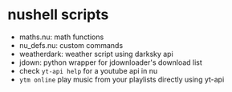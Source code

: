 # nushell scripts
- maths.nu: math functions
- nu_defs.nu: custom commands
- weatherdark: weather script using darksky api
- jdown: python wrapper for jdownloader's download list
- check `yt-api help` for a youtube api in nu
- `ytm online` play music from your playlists directly using yt-api
